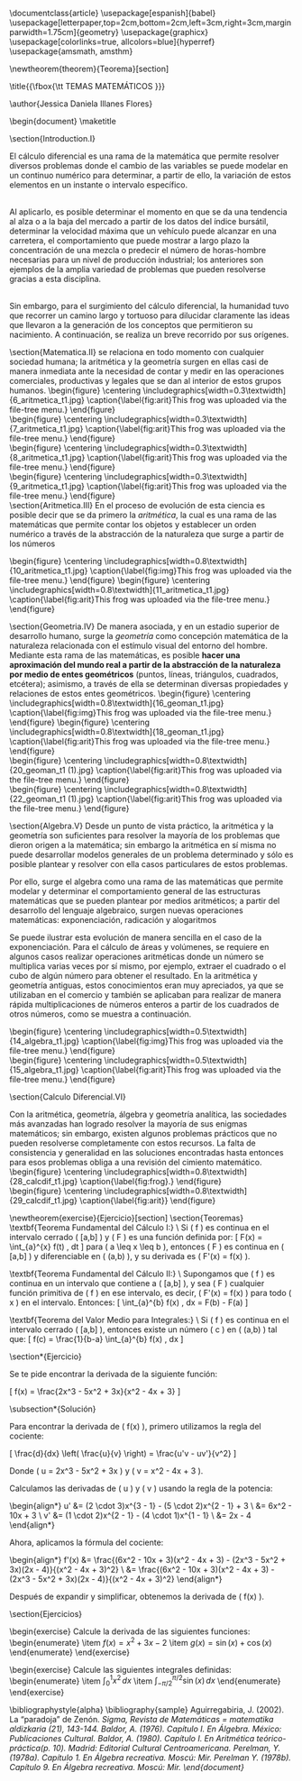 \documentclass{article}
\usepackage[espanish]{babel}
\usepackage[letterpaper,top=2cm,bottom=2cm,left=3cm,right=3cm,marginparwidth=1.75cm]{geometry}
\usepackage{graphicx}
\usepackage[colorlinks=true, allcolors=blue]{hyperref}
\usepackage{amsmath, amsthm}

\newtheorem{theorem}{Teorema}[section]

\title{{\fbox{\tt TEMAS MATEMÁTICOS }}}

\author{Jessica Daniela Illanes Flores}

\begin{document}
\maketitle

\section{Introduction.I}

El cálculo diferencial es una rama de la matemática que permite resolver diversos problemas donde el cambio de las variables se puede modelar en un continuo numérico para determinar, a partir de ello, la variación de estos elementos en un instante o intervalo específico.<br><br>

Al aplicarlo, es posible determinar el momento en que se da una tendencia al alza o a la baja del mercado a partir de los datos del índice bursátil, determinar la velocidad máxima que un vehículo puede alcanzar en una carretera, el comportamiento que puede mostrar a largo plazo la concentración de una mezcla o predecir el número de horas-hombre necesarias para un nivel de producción industrial; los anteriores son ejemplos de la amplia variedad de problemas que pueden resolverse gracias a esta disciplina.<br><br>

Sin embargo, para el surgimiento del cálculo diferencial, la humanidad tuvo que recorrer un camino largo y tortuoso para dilucidar claramente las ideas que llevaron a la generación de los conceptos que permitieron su nacimiento. A continuación, se realiza un breve recorrido por sus orígenes.

\section{Matematica.II}
 se relaciona en todo momento con cualquier sociedad humana; la aritmética y la geometría surgen en ellas casi de manera inmediata ante la necesidad de contar y medir en las operaciones comerciales, productivas y legales que se dan al interior de estos grupos humanos.
\begin{figure} 
\centering
\includegraphics[width=0.3\textwidth]{6_aritmetica_t1.jpg}
\caption{\label{fig:arit}This frog was uploaded via the file-tree menu.}
\end{figure}						
\begin{figure}
\centering
\includegraphics[width=0.3\textwidth]{7_aritmetica_t1.jpg}
\caption{\label{fig:arit}This frog was uploaded via the file-tree menu.}
\end{figure}						
\begin{figure}
\centering
\includegraphics[width=0.3\textwidth]{8_aritmetica_t1.jpg}
\caption{\label{fig:arit}This frog was uploaded via the file-tree menu.}
\end{figure}						
\begin{figure}
\centering
\includegraphics[width=0.3\textwidth]{9_aritmetica_t1.jpg}
\caption{\label{fig:arit}This frog was uploaded via the file-tree menu.}
\end{figure}						
\section{Aritmetica.III}
En el proceso de evolución de esta ciencia es posible decir que se da primero la <em>aritmética</em>, la cual es una rama de las matemáticas que permite contar los objetos y establecer un orden numérico a través de la abstracción de la naturaleza que surge a partir de los números

\begin{figure}
\centering
\includegraphics[width=0.8\textwidth]{10_aritmetica_t1.jpg}
\caption{\label{fig:img}This frog was uploaded via the file-tree menu.}
\end{figure} 
\begin{figure}
\centering
\includegraphics[width=0.8\textwidth]{11_aritmetica_t1.jpg}
\caption{\label{fig:arit}This frog was uploaded via the file-tree menu.}
\end{figure}						

\section{Geometria.IV}
De manera asociada, y en un estadio superior de desarrollo humano, surge la <em>geometría</em> como concepción matemática de la naturaleza relacionada con el estímulo visual del entorno del hombre. Mediante esta rama de las matemáticas, es posible <strong>hacer una aproximación del mundo real a partir de la abstracción de la naturaleza por medio de entes geométricos</strong> (puntos, líneas, triángulos, cuadrados, etcétera); asimismo, a través de ella se determinan diversas propiedades y relaciones de estos entes geométricos.
\begin{figure}
\centering
\includegraphics[width=0.8\textwidth]{16_geoman_t1.jpg}
\caption{\label{fig:img}This frog was uploaded via the file-tree menu.}
\end{figure}
\begin{figure}
\centering
\includegraphics[width=0.8\textwidth]{18_geoman_t1.jpg}
\caption{\label{fig:arit}This frog was uploaded via the file-tree menu.}
\end{figure}						
\begin{figure}
\centering
\includegraphics[width=0.8\textwidth]{20_geoman_t1 (1).jpg}
\caption{\label{fig:arit}This frog was uploaded via the file-tree menu.}
\end{figure}						
\begin{figure}
\centering
\includegraphics[width=0.8\textwidth]{22_geoman_t1 (1).jpg}
\caption{\label{fig:arit}This frog was uploaded via the file-tree menu.}
\end{figure}						

\section{Algebra.V}
Desde un punto de vista práctico, la aritmética y la geometría son suficientes para resolver la mayoría de los problemas que dieron origen a la matemática; sin embargo la aritmética en sí misma no puede desarrollar modelos generales de un problema determinado y sólo es posible plantear y resolver con ella casos particulares de estos problemas.</p> 
                                                    
Por ello, surge el algebra como una rama de las matemáticas que permite modelar y determinar el comportamiento general de las estructuras matemáticas que se pueden plantear por medios aritméticos; a partir del desarrollo del lenguaje algebraico, surgen nuevas operaciones matemáticas: exponenciación, radicación y alogaritmos
                                                    
Se puede ilustrar esta evolución de manera sencilla en el caso de la exponenciación. Para el cálculo de áreas y volúmenes, se requiere en algunos casos realizar operaciones aritméticas donde un número se multiplica varias veces por sí mismo, por ejemplo, extraer el cuadrado o el cubo de algún número para obtener el resultado. En la aritmética y geometría antiguas, estos conocimientos eran muy apreciados, ya que se utilizaban en el comercio y también se aplicaban para realizar de manera rápida multiplicaciones de números enteros a partir de los cuadrados de otros números, como se muestra a continuación. 

\begin{figure}
\centering
\includegraphics[width=0.5\textwidth]{14_algebra_t1.jpg}
\caption{\label{fig:img}This frog was uploaded via the file-tree menu.}
\end{figure}   
\begin{figure}
\centering
\includegraphics[width=0.5\textwidth]{15_algebra_t1.jpg}
\caption{\label{fig:arit}This frog was uploaded via the file-tree menu.}
\end{figure}						

\section{Calculo Diferencial.VI}

Con la aritmética, geometría, álgebra y geometría analítica, las sociedades más avanzadas han logrado resolver la mayoría de sus enigmas matemáticos; sin embargo, existen algunos problemas prácticos que no pueden resolverse completamente con estos recursos. La falta de consistencia y generalidad en las soluciones encontradas hasta entonces para esos problemas obliga a una revisión del cimiento matemático.
\begin{figure}
\centering
\includegraphics[width=0.8\textwidth]{28_calcdif_t1.jpg}
\caption{\label{fig:frog}.}
\end{figure}    
\begin{figure}
\centering
\includegraphics[width=0.8\textwidth]{29_calcdif_t1.jpg}
\caption{\label{fig:arit}}
\end{figure}						


\newtheorem{exercise}{Ejercicio}[section]
\section{Teoremas}
\textbf{Teorema Fundamental del Cálculo I:} \\
Si \( f \) es continua en el intervalo cerrado \( [a,b] \) y \( F \) es una función definida por:
\[ F(x) = \int_{a}^{x} f(t) \, dt \]
para \( a \leq x \leq b \), entonces \( F \) es continua en \( [a,b] \) y diferenciable en \( (a,b) \), y su derivada es \( F'(x) = f(x) \).

\textbf{Teorema Fundamental del Cálculo II:} \\
Supongamos que \( f \) es continua en un intervalo que contiene a \( [a,b] \), y sea \( F \) cualquier función primitiva de \( f \) en ese intervalo, es decir, \( F'(x) = f(x) \) para todo \( x \) en el intervalo. Entonces:
\[ \int_{a}^{b} f(x) \, dx = F(b) - F(a) \]

\textbf{Teorema del Valor Medio para Integrales:} \\
Si \( f \) es continua en el intervalo cerrado \( [a,b] \), entonces existe un número \( c \) en \( (a,b) \) tal que:
\[ f(c) = \frac{1}{b-a} \int_{a}^{b} f(x) \, dx \]

\section*{Ejercicio}

Se te pide encontrar la derivada de la siguiente función:

\[ f(x) = \frac{2x^3 - 5x^2 + 3x}{x^2 - 4x + 3} \]

\subsection*{Solución}

Para encontrar la derivada de \( f(x) \), primero utilizamos la regla del cociente:

\[ \frac{d}{dx} \left( \frac{u}{v} \right) = \frac{u'v - uv'}{v^2} \]

Donde \( u = 2x^3 - 5x^2 + 3x \) y \( v = x^2 - 4x + 3 \).

Calculamos las derivadas de \( u \) y \( v \) usando la regla de la potencia:

\begin{align*}
    u' &= (2 \cdot 3)x^{3 - 1} - (5 \cdot 2)x^{2 - 1} + 3 \\
    &= 6x^2 - 10x + 3 \\
    v' &= (1 \cdot 2)x^{2 - 1} - (4 \cdot 1)x^{1 - 1} \\
    &= 2x - 4
\end{align*}

Ahora, aplicamos la fórmula del cociente:

\begin{align*}
    f'(x) &= \frac{(6x^2 - 10x + 3)(x^2 - 4x + 3) - (2x^3 - 5x^2 + 3x)(2x - 4)}{(x^2 - 4x + 3)^2} \\
    &= \frac{(6x^2 - 10x + 3)(x^2 - 4x + 3) - (2x^3 - 5x^2 + 3x)(2x - 4)}{(x^2 - 4x + 3)^2}
\end{align*}

Después de expandir y simplificar, obtenemos la derivada de \( f(x) \).


\section{Ejercicios}

\begin{exercise}
Calcule la derivada de las siguientes funciones:
\begin{enumerate}
    \item $f(x) = x^2 + 3x - 2$
    \item $g(x) = \sin(x) + \cos(x)$
\end{enumerate}
\end{exercise}

\begin{exercise}
Calcule las siguientes integrales definidas:
\begin{enumerate}
    \item $\int_{0}^{1} x^2 \, dx$
    \item $\int_{-\pi/2}^{\pi/2} \sin(x) \, dx$
\end{enumerate}
\end{exercise}

\bibliographystyle{alpha}
\bibliography{sample}
Aguirregabiria, J. (2002). La “paradoja” de Zenón. <em>Sigma, Revista de Matemáticas = matematika aldizkaria (21), 143-144.
Baldor, A. (1976). Capítulo I. En Álgebra. México: Publicaciones Cultural.
 Baldor, A. (1980). Capítulo I. En Aritmética teórico-práctica(p. 10). Madrid: Editorial Cultural Centroamericana.
 Perelman, Y. (1978a). Capítulo 1. <em>En Álgebra recreativa. Moscú: Mir.
Perelman Y. (1978b). Capítulo 9. <em>En Álgebra recreativa. Moscú: Mir.
\end{document}
